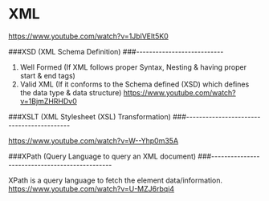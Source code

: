 XML
===

https://www.youtube.com/watch?v=1JblVElt5K0


###XSD (XML Schema Definition)
###---------------------------
1. Well Formed (If XML follows proper Syntax, Nesting & having proper start & end tags)
2. Valid XML (If it conforms to the Schema defined (XSD) which defines the data type & data structure)
https://www.youtube.com/watch?v=1BjmZHRHDv0


###XSLT (XML Stylesheet (XSL) Transformation)
###------------------------------------------

https://www.youtube.com/watch?v=W--Yhp0m35A


###XPath (Query Language to query an XML document)
###-----------------------------------------------

XPath is a query language to fetch the element data/information.
https://www.youtube.com/watch?v=U-MZJ6rbqi4
